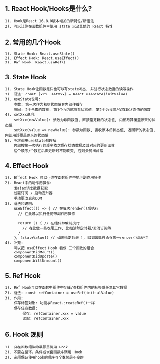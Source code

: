 ## 1. React Hook/Hooks是什么?
    1). Hook是React 16.8.0版本增加的新特性/新语法
    2). 可以让你在函数组件中使用 state 以及其他的 React 特性

## 2. 常用的几个Hook
    1). State Hook: React.useState()
    2). Effect Hook: React.useEffect()
    3). Ref Hook: React.useRef()

## 3. State Hook
    1). State Hook让函数组件也可以有state状态, 并进行状态数据的读写操作
    2). 语法: const [xxx, setXxx] = React.useState(initValue) 
    3). useState说明:
        参数: 第一次作为初始状态值在内部作缓存
        返回: 2个元素的数组, 第1个为内部当前状态值, 第2个为设置/保存新状态值的函数
    4). setXxx说明:
        setXxx(newValue): 参数为非函数值, 直接指定新的状态值, 内部用其覆盖原来的状态值
        setXxx(value => newValue): 参数为函数, 接收原本的状态值, 返回新的状态值, 内部用其覆盖原来的状态值
    5). 多次调用useState的理解
        内部按第一次执行的顺序依次保存状态数据及其对应的更新函数
        这个顺序/个数在后面更新时不能改变, 否则会抛出异常

## 4. Effect Hook
    1). Effect Hook 可以让你在函数组件中执行副作用操作
    2). React中的副作用操作:
        发ajax请求数据获取
        设置订阅 / 启动定时器
        手动更改真实DOM
    3). 语法和说明: 
        useEffect(() => { // 在每次render()后执行
          // 在此可以执行任何带副作用操作
          
          return () { // 在组件卸载前执行
            // 在此做一些收尾工作, 比如清除定时器/取消订阅等
          }
        }, [stateValue]) // 如果指定的是[], 回调函数只会在第一render()后执行
    4). 补充:
        可以把 useEffect Hook 看做 三个函数的组合
        componentDidMount()
        componentDidUpdate()
        componentWillUnmount() 

## 5. Ref Hook
    1). Ref Hook可以在函数中组件中存储/查找组件内的标签或任意其它数据
    2). 语法: const refContainer = useRef(initialValue)
    3). 作用:
        保存标签对象: 功能与React.createRef()一样
        保存任意数据: 
            保存: refContainer.xxx = value
            读取: refContainer.xxx

## 6. Hook 规则
    1). 只在函数组件的最顶层使用 Hook
    2). 不要在循环，条件或嵌套函数中调用 Hook
    3). 必须保证使用hook的顺序与个数总是不变的